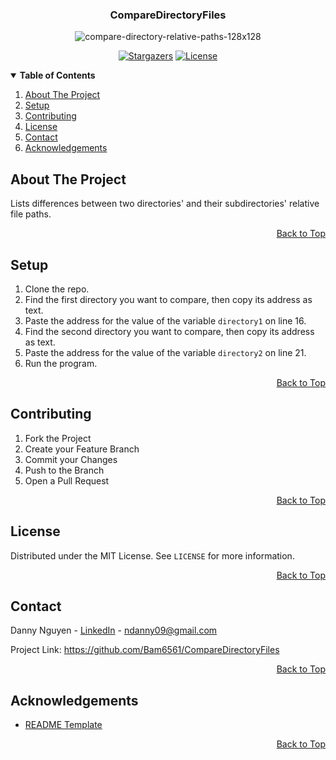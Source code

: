 <a name="top"></a>

<!-- LOGO -->
<div align="center">
  <h3>CompareDirectoryFiles</h3>
  <img src="https://i.ibb.co/XWMgvZQ/compare-directory-relative-paths-128x128.png" alt="compare-directory-relative-paths-128x128">

[![Stargazers][stars-shield]][stars-url] [![License][license-shield]][license-url]
</div>

<!-- TABLE OF CONTENTS -->
<details open> 
  <summary><b> Table of Contents </b></summary>
  <ol>
    <li><a href="#about-the-project"> About The Project </a></li>
    <li><a href="#setup"> Setup </a></li>
    <li><a href="#contributing"> Contributing </a></li>
    <li><a href="#license"> License </a></li>
    <li><a href="#contact"> Contact </a></li>
    <li><a href="#acknowledgements"> Acknowledgements </a></li>
  </ol>
</details>

<!-- ABOUT THE PROJECT -->

## About The Project

Lists differences between two directories' and their subdirectories' relative file paths.

<p align="right"><a href="#top">Back to Top</a></p>

<!-- SETUP -->

## Setup

1. Clone the repo.
2. Find the first directory you want to compare, then copy its address as text.
3. Paste the address for the value of the variable `directory1` on line 16.
4. Find the second directory you want to compare, then copy its address as text.
5. Paste the address for the value of the variable `directory2` on line 21.
6. Run the program.

<p align="right"><a href="#top">Back to Top</a></p>

<!-- CONTRIBUTING -->

## Contributing

1. Fork the Project
2. Create your Feature Branch
3. Commit your Changes
4. Push to the Branch
5. Open a Pull Request

<p align="right"><a href="#top">Back to Top</a></p>

<!-- LICENSE -->

## License

Distributed under the MIT License. See `LICENSE` for more information.

<p align="right"><a href="#top">Back to Top</a></p>

<!-- CONTACT -->

## Contact

Danny Nguyen - [LinkedIn](https://www.linkedin.com/in/ndanny09/) - ndanny09@gmail.com

Project Link: <https://github.com/Bam6561/CompareDirectoryFiles>

<p align="right"><a href="#top">Back to Top</a></p>

<!-- ACKNOWLEDGEMENTS -->

## Acknowledgements

* [README Template](https://github.com/othneildrew/Best-README-Template)

<p align="right"><a href="#top">Back to Top</a></p>

<!-- SHIELDS -->

[stars-shield]: https://img.shields.io/github/stars/Bam6561/CompareDirectoryFiles

[stars-url]: https://github.com/Bam6561/CompareDirectoryFiles/stargazers

[license-shield]: https://img.shields.io/github/license/Bam6561/CompareDirectoryFiles

[license-url]: https://github.com/Bam6561/CompareDirectoryFiles/blob/main/LICENSE
